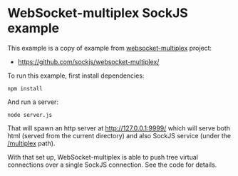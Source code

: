 WebSocket-multiplex SockJS example
==================================

This example is a copy of example from
[websocket-multiplex](https://github.com/sockjs/websocket-multiplex/)
project:

 * https://github.com/sockjs/websocket-multiplex/


To run this example, first install dependencies:

    npm install

And run a server:

    node server.js


That will spawn an http server at http://127.0.0.1:9999/ which will
serve both html (served from the current directory) and also SockJS
service (under the [/multiplex](http://127.0.0.1:9999/multiplex)
path).

With that set up, WebSocket-multiplex is able to push tree virtual
connections over a single SockJS connection. See the code for details.
